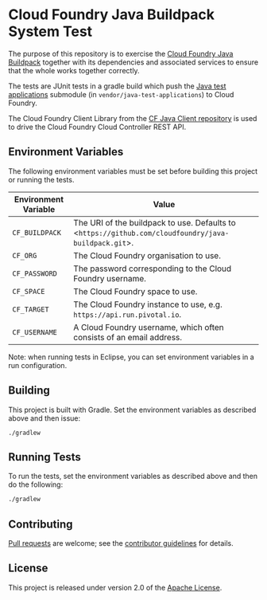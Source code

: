 # Cloud Foundry Java Buildpack System Test

The purpose of this repository is to exercise the [Cloud Foundry Java Buildpack][] together with its dependencies and associated services to ensure that the whole works together correctly.

The tests are JUnit tests in a gradle build which push the [Java test applications][] submodule (in `vendor/java-test-applications`) to Cloud Foundry.

The Cloud Foundry Client Library from the [CF Java Client repository][] is used to drive the Cloud Foundry Cloud Controller REST API.

[Cloud Foundry Java Buildpack]: https://github.com/cloudfoundry/java-buildpack
[Java test applications]: https://github.com/cloudfoundry/java-test-applications
[CF Java Client repository]: https://github.com/cloudfoundry/cf-java-client

## Environment Variables
The following environment variables must be set before building this project or running the tests.

| Environment Variable | Value
| -------------------- | -----
| `CF_BUILDPACK` | The URI of the buildpack to use.  Defaults to <`https://github.com/cloudfoundry/java-buildpack.git`>.
| `CF_ORG` | The Cloud Foundry organisation to use.
| `CF_PASSWORD` | The password corresponding to the Cloud Foundry username.
| `CF_SPACE` | The Cloud Foundry space to use.
| `CF_TARGET` | The Cloud Foundry instance to use, e.g. `https://api.run.pivotal.io`.
| `CF_USERNAME` | A Cloud Foundry username, which often consists of an email address.

Note: when running tests in Eclipse, you can set environment variables in a run configuration.

## Building

This project is built with Gradle. Set the environment variables as described above and then issue:
```plain
./gradlew
```

## Running Tests
To run the tests, set the environment variables as described above and then do the following:
```bash
./gradlew
```

## Contributing
[Pull requests][] are welcome; see the [contributor guidelines][] for details.

[Pull requests]: http://help.github.com/send-pull-requests
[contributor guidelines]: CONTRIBUTING.md

## License
This project is released under version 2.0 of the [Apache License][].

[Apache License]: http://www.apache.org/licenses/LICENSE-2.0

